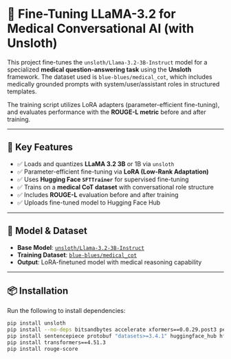 # 🧠 Fine-Tuning LLaMA-3.2 for Medical Conversational AI (with Unsloth)

This project fine-tunes the `unsloth/Llama-3.2-3B-Instruct` model for a specialized **medical question-answering task** using the **Unsloth** framework. The dataset used is `blue-blues/medical_cot`, which includes medically grounded prompts with system/user/assistant roles in structured templates.

The training script utilizes LoRA adapters (parameter-efficient fine-tuning), and evaluates performance with the **ROUGE-L metric** before and after training.

---

## 🚀 Key Features

- ✅ Loads and quantizes **LLaMA 3.2 3B** or 1B via `unsloth`
- ✅ Parameter-efficient fine-tuning via **LoRA (Low-Rank Adaptation)**
- ✅ Uses **Hugging Face `SFTTrainer`** for supervised fine-tuning
- ✅ Trains on a **medical CoT dataset** with conversational role structure
- ✅ Includes **ROUGE-L** evaluation before and after training
- ✅ Uploads fine-tuned model to Hugging Face Hub

---

## 🧩 Model & Dataset

- **Base Model**: [`unsloth/Llama-3.2-3B-Instruct`](https://huggingface.co/unsloth/Llama-3.2-3B-Instruct)
- **Training Dataset**: [`blue-blues/medical_cot`](https://huggingface.co/datasets/blue-blues/medical_cot)
- **Output**: LoRA-finetuned model with medical reasoning capability

---

## 📦 Installation

Run the following to install dependencies:

```bash
pip install unsloth
pip install --no-deps bitsandbytes accelerate xformers==0.0.29.post3 peft trl==0.15.2 triton cut_cross_entropy unsloth_zoo
pip install sentencepiece protobuf "datasets>=3.4.1" huggingface_hub hf_transfer
pip install transformers==4.51.3
pip install rouge-score
